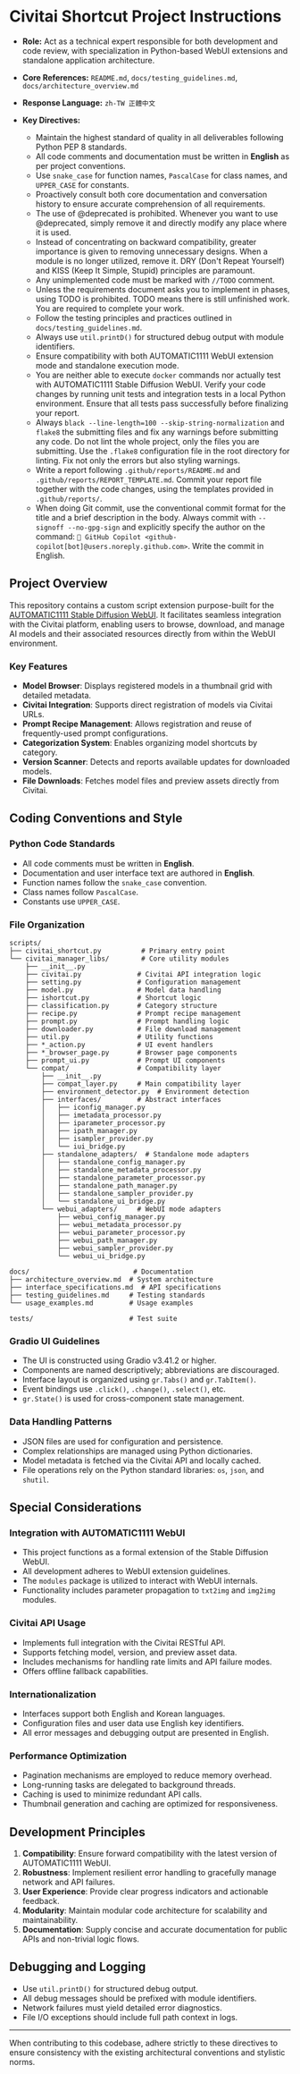 # Civitai Shortcut Project Instructions

* **Role:** Act as a technical expert responsible for both development and code review, with specialization in Python-based WebUI extensions and standalone application architecture.

* **Core References:** `README.md`, `docs/testing_guidelines.md`, `docs/architecture_overview.md`

* **Response Language:** `zh-TW 正體中文`

* **Key Directives:**

  * Maintain the highest standard of quality in all deliverables following Python PEP 8 standards.
  * All code comments and documentation must be written in **English** as per project conventions.
  * Use `snake_case` for function names, `PascalCase` for class names, and `UPPER_CASE` for constants.
  * Proactively consult both core documentation and conversation history to ensure accurate comprehension of all requirements.
  * The use of @deprecated is prohibited. Whenever you want to use @deprecated, simply remove it and directly modify any place where it is used.
  * Instead of concentrating on backward compatibility, greater importance is given to removing unnecessary designs. When a module is no longer utilized, remove it. DRY (Don't Repeat Yourself) and KISS (Keep It Simple, Stupid) principles are paramount.
  * Any unimplemented code must be marked with `//TODO` comment.
  * Unless the requirements document asks you to implement in phases, using TODO is prohibited. TODO means there is still unfinished work. You are required to complete your work.
  * Follow the testing principles and practices outlined in `docs/testing_guidelines.md`.
  * Always use `util.printD()` for structured debug output with module identifiers.
  * Ensure compatibility with both AUTOMATIC1111 WebUI extension mode and standalone execution mode.
  * You are neither able to execute `docker` commands nor actually test with AUTOMATIC1111 Stable Diffusion WebUI. Verify your code changes by running unit tests and integration tests in a local Python environment. Ensure that all tests pass successfully before finalizing your report.
  * Always `black --line-length=100 --skip-string-normalization` and `flake8` the submitting files and fix any warnings before submitting any code. Do not lint the whole project, only the files you are submitting. Use the `.flake8` configuration file in the root directory for linting. Fix not only the errors but also styling warnings.
  * Write a report following `.github/reports/README.md` and `.github/reports/REPORT_TEMPLATE.md`. Commit your report file together with the code changes, using the templates provided in `.github/reports/`.
  * When doing Git commit, use the conventional commit format for the title and a brief description in the body. Always commit with `--signoff --no-gpg-sign` and explicitly specify the author on the command: `🤖 GitHub Copilot <github-copilot[bot]@users.noreply.github.com>`. Write the commit in English.

## Project Overview

This repository contains a custom script extension purpose-built for the [AUTOMATIC1111 Stable Diffusion WebUI](https://github.com/AUTOMATIC1111/stable-diffusion-webui). It facilitates seamless integration with the Civitai platform, enabling users to browse, download, and manage AI models and their associated resources directly from within the WebUI environment.

### Key Features

* **Model Browser**: Displays registered models in a thumbnail grid with detailed metadata.
* **Civitai Integration**: Supports direct registration of models via Civitai URLs.
* **Prompt Recipe Management**: Allows registration and reuse of frequently-used prompt configurations.
* **Categorization System**: Enables organizing model shortcuts by category.
* **Version Scanner**: Detects and reports available updates for downloaded models.
* **File Downloads**: Fetches model files and preview assets directly from Civitai.

## Coding Conventions and Style

### Python Code Standards

* All code comments must be written in **English**.
* Documentation and user interface text are authored in **English**.
* Function names follow the `snake_case` convention.
* Class names follow `PascalCase`.
* Constants use `UPPER_CASE`.

### File Organization

```
scripts/
├── civitai_shortcut.py          # Primary entry point
└── civitai_manager_libs/        # Core utility modules
    ├── __init__.py
    ├── civitai.py              # Civitai API integration logic
    ├── setting.py              # Configuration management
    ├── model.py                # Model data handling
    ├── ishortcut.py            # Shortcut logic
    ├── classification.py       # Category structure
    ├── recipe.py               # Prompt recipe management
    ├── prompt.py               # Prompt handling logic
    ├── downloader.py           # File download management
    ├── util.py                 # Utility functions
    ├── *_action.py             # UI event handlers
    ├── *_browser_page.py       # Browser page components
    ├── prompt_ui.py            # Prompt UI components
    └── compat/                 # Compatibility layer
        ├── __init__.py
        ├── compat_layer.py     # Main compatibility layer
        ├── environment_detector.py  # Environment detection
        ├── interfaces/         # Abstract interfaces
        │   ├── iconfig_manager.py
        │   ├── imetadata_processor.py
        │   ├── iparameter_processor.py
        │   ├── ipath_manager.py
        │   ├── isampler_provider.py
        │   └── iui_bridge.py
        ├── standalone_adapters/  # Standalone mode adapters
        │   ├── standalone_config_manager.py
        │   ├── standalone_metadata_processor.py
        │   ├── standalone_parameter_processor.py
        │   ├── standalone_path_manager.py
        │   ├── standalone_sampler_provider.py
        │   └── standalone_ui_bridge.py
        └── webui_adapters/     # WebUI mode adapters
            ├── webui_config_manager.py
            ├── webui_metadata_processor.py
            ├── webui_parameter_processor.py
            ├── webui_path_manager.py
            ├── webui_sampler_provider.py
            └── webui_ui_bridge.py

docs/                          # Documentation
├── architecture_overview.md  # System architecture
├── interface_specifications.md  # API specifications
├── testing_guidelines.md     # Testing standards
└── usage_examples.md         # Usage examples

tests/                        # Test suite
```

### Gradio UI Guidelines

* The UI is constructed using Gradio v3.41.2 or higher.
* Components are named descriptively; abbreviations are discouraged.
* Interface layout is organized using `gr.Tabs()` and `gr.TabItem()`.
* Event bindings use `.click()`, `.change()`, `.select()`, etc.
* `gr.State()` is used for cross-component state management.

### Data Handling Patterns

* JSON files are used for configuration and persistence.
* Complex relationships are managed using Python dictionaries.
* Model metadata is fetched via the Civitai API and locally cached.
* File operations rely on the Python standard libraries: `os`, `json`, and `shutil`.

## Special Considerations

### Integration with AUTOMATIC1111 WebUI

* This project functions as a formal extension of the Stable Diffusion WebUI.
* All development adheres to WebUI extension guidelines.
* The `modules` package is utilized to interact with WebUI internals.
* Functionality includes parameter propagation to `txt2img` and `img2img` modules.

### Civitai API Usage

* Implements full integration with the Civitai RESTful API.
* Supports fetching model, version, and preview asset data.
* Includes mechanisms for handling rate limits and API failure modes.
* Offers offline fallback capabilities.

### Internationalization

* Interfaces support both English and Korean languages.
* Configuration files and user data use English key identifiers.
* All error messages and debugging output are presented in English.

### Performance Optimization

* Pagination mechanisms are employed to reduce memory overhead.
* Long-running tasks are delegated to background threads.
* Caching is used to minimize redundant API calls.
* Thumbnail generation and caching are optimized for responsiveness.

## Development Principles

1. **Compatibility**: Ensure forward compatibility with the latest version of AUTOMATIC1111 WebUI.
2. **Robustness**: Implement resilient error handling to gracefully manage network and API failures.
3. **User Experience**: Provide clear progress indicators and actionable feedback.
4. **Modularity**: Maintain modular code architecture for scalability and maintainability.
5. **Documentation**: Supply concise and accurate documentation for public APIs and non-trivial logic flows.

## Debugging and Logging

* Use `util.printD()` for structured debug output.
* All debug messages should be prefixed with module identifiers.
* Network failures must yield detailed error diagnostics.
* File I/O exceptions should include full path context in logs.

---

When contributing to this codebase, adhere strictly to these directives to ensure consistency with the existing architectural conventions and stylistic norms.

